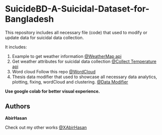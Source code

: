 # SuicideBD-A-Suicidal-Dataset-for-Bangladesh

This repository includes all necessary file (code) that used to modify or update data for suicidal data collection.

It includes:

1. Example to get weather information [@WeatherMap api](/Weather_info.ipynb)
2. Get weather attributes for suicidal data collection [@Collect Temperature api](/Temperature_api.ipynb)
3. Word cloud Follow this repo [@WordCloud](https://github.com/XAbirHasan/WordCloud)
4. Thesis data modifier that used to showcase all necessary data analytics, plotting, fixing, wordCloud and clustering. [@Data Modifier](/Thesis_data_modifier_.ipynb)

**Use google colab for better visual experience.**

## Authors

**AbirHasan**

Check out my other works [@XAbirHasan](https://github.com/XAbirHasan)
